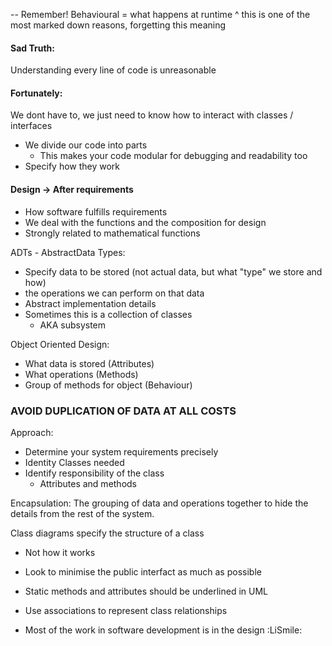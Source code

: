 -- Remember! Behavioural = what happens at runtime
^ this is one of the most marked down reasons, forgetting this meaning

#### Sad Truth:
Understanding every line of code is unreasonable

#### Fortunately:
We dont have to, we just need to know how to interact with classes / interfaces
- We divide our code into parts
	- This makes your code modular for debugging and readability too
- Specify how they work

#### Design -> After requirements
- How software fulfills requirements
- We deal with the functions and the composition for design
- Strongly related to mathematical functions

ADTs - AbstractData Types: 
- Specify data to be stored (not actual data, but what "type" we store and how)
- the operations we can perform on that data
- Abstract implementation details
- Sometimes this is  a collection of classes
	- AKA subsystem

Object Oriented Design:
- What data is stored (Attributes)
- What operations (Methods)
- Group of methods for object (Behaviour)

### AVOID DUPLICATION OF DATA AT ALL COSTS

Approach:
- Determine your system requirements precisely
- Identity Classes needed
- Identify responsibility of the class
	- Attributes and methods

Encapsulation: The grouping of data and operations together to hide the details from the rest of the system.

Class diagrams specify the structure of a class
- Not how it works


- Look to minimise the public interfact as much as possible
- Static methods and attributes should be underlined in UML
- Use associations to represent class relationships
- Most of the work in software development is in the design :LiSmile:
